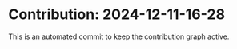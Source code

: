 # Contribution: 2024-12-11-16-28
This is an automated commit to keep the contribution graph active.
